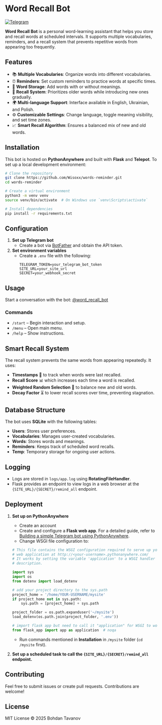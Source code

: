 # Word Recall Bot

[![Telegram](https://img.shields.io/badge/Telegram-Word_Recall_Bot-blue)](https://t.me/word_recall_bot)

**Word Recall Bot** is a personal word-learning assistant that helps you store and recall words at scheduled intervals. It supports multiple vocabularies, reminders, and a recall system that prevents repetitive words from appearing too frequently.

## Features

- 📚 **Multiple Vocabularies**: Organize words into different vocabularies.
- ⏰ **Reminders**: Set custom reminders to practice words at specific times.
- 📝 **Word Storage**: Add words with or without meanings.
- 🔄 **Recall System**: Prioritizes older words while introducing new ones gradually.
- 🌍 **Multi-language Support**: Interface available in English, Ukrainian, and Polish.
- ⚙️ **Customizable Settings**: Change language, toggle meaning visibility, and set time zones.
- 📈 **Smart Recall Algorithm**: Ensures a balanced mix of new and old words.

## Installation

This bot is hosted on **PythonAnywhere** and built with **Flask** and **Telepot**.
To set up a local development environment:

```sh
# Clone the repository
git clone https://github.com/Wisoxx/words-reminder.git
cd words-reminder

# Create a virtual environment
python3 -m venv venv
source venv/bin/activate  # On Windows use `venv\Scripts\activate`

# Install dependencies
pip install -r requirements.txt
```

## Configuration

1. **Set up Telegram bot**
   - Create a bot via [BotFather](https://t.me/BotFather) and obtain the API token.
2. **Set environment variables**
   - Create a `.env` file with the following:
     ```env
     TELEGRAM_TOKEN=your_telegram_bot_token
     SITE_URL=your_site_url
     SECRET=your_webhook_secret
     ```

## Usage

Start a conversation with the bot: [@word_recall_bot](https://t.me/word_recall_bot)

### Commands

- `/start` – Begin interaction and setup.
- `/menu` – Open main menu.
- `/help` – Show instructions.

## Smart Recall System

The recall system prevents the same words from appearing repeatedly. It uses:

- **Timestamps** 📅 to track when words were last recalled.
- **Recall Score** 📊 which increases each time a word is recalled.
- **Weighted Random Selection** 🎯 to balance new and old words.
- **Decay Factor** ⏳ to lower recall scores over time, preventing stagnation.

## Database Structure

The bot uses **SQLite** with the following tables:

- **Users**: Stores user preferences.
- **Vocabularies**: Manages user-created vocabularies.
- **Words**: Stores words and meanings.
- **Reminders**: Keeps track of scheduled word recalls.
- **Temp**: Temporary storage for ongoing user actions.

## Logging

- Logs are stored in `logs/app.log` using **RotatingFileHandler**.
- Flask provides an endpoint to view logs in a web browser at the `{SITE_URL}/{SECRET}/remind_all` endpoint.

## Deployment

1. **Set up on PythonAnywhere**
   - Create an account
   - Create and configure a **Flask web app**. For a detailed guide, refer to [Building a simple Telegram bot using PythonAnywhere](https://blog.pythonanywhere.com/148/).
   - Change WSGI file configuration to:
   ```python
   # This file contains the WSGI configuration required to serve up your
   # web application at http://<your-username>.pythonanywhere.com/
   # It works by setting the variable 'application' to a WSGI handler of some
   # description.
   
   import sys
   import os
   from dotenv import load_dotenv
   
   # add your project directory to the sys.path
   project_home = '/home/YOUR-USERNAME/mysite'
   if project_home not in sys.path:
       sys.path = [project_home] + sys.path
   
   project_folder = os.path.expanduser('~/mysite')
   load_dotenv(os.path.join(project_folder, '.env'))
   
   # import flask app but need to call it "application" for WSGI to work
   from flask_app import app as application  # noqa
   ```
   - Run commands mentioned in **Installation** in `/mysite` folder (`cd /mysite` first).

2. **Set up a scheduled task to call the `{SITE_URL}/{SECRET}/remind_all` endpoint.**

## Contributing

Feel free to submit issues or create pull requests. Contributions are welcome!

## License

MIT License © 2025 Bohdan Tavanov
